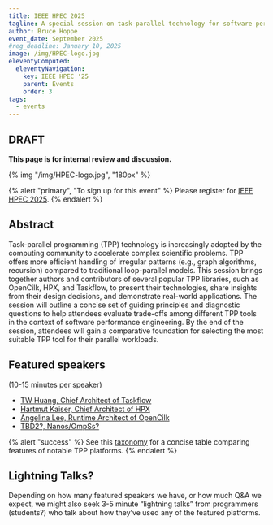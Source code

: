 ```yaml
---
title: IEEE HPEC 2025
tagline: A special session on task-parallel technology for software performance engineering
author: Bruce Hoppe
event_date: September 2025
#reg_deadline: January 10, 2025
image: /img/HPEC-logo.jpg
eleventyComputed:
  eleventyNavigation:
    key: IEEE HPEC '25
    parent: Events
    order: 3
tags:
  - events
---
```


## DRAFT

**This page is for internal review and discussion.**

{% img "/img/HPEC-logo.jpg", "180px" %}

{% alert "primary", "To sign up for this event" %}
Please register for [IEEE HPEC 2025](https://ieee-hpec.org/).
{% endalert %}


## Abstract

Task-parallel programming (TPP) technology is increasingly adopted by the computing community to accelerate complex scientific problems. TPP offers more efficient handling of irregular patterns (e.g., graph algorithms, recursion) compared to traditional loop-parallel models. This session brings together authors and contributors of several popular TPP libraries, such as OpenCilk, HPX, and Taskflow, to present their technologies, share insights from their design decisions, and demonstrate real-world applications. The session will outline a concise set of guiding principles and diagnostic questions to help attendees evaluate trade-offs among different TPP tools in the context of software performance engineering. By the end of the session, attendees will gain a comparative foundation for selecting the most suitable TPP tool for their parallel workloads.



## Featured speakers

(10-15 minutes per speaker)

* [TW Huang, Chief Architect of Taskflow](./taskflow/)
* [Hartmut Kaiser, Chief Architect of HPX](./hpx/)
* [Angelina Lee, Runtime Architect of OpenCilk](./opencilk/)
* [TBD2?, Nanos/OmpSs?](#)


{% alert "success" %}
See this [taxonomy](/about/task-parallel-tech/) for a concise table comparing features of notable TPP platforms.
{% endalert %}

## Lightning Talks?

Depending on how many featured speakers we have, or how much Q&A we expect, we might also seek 3-5 minute “lightning talks” from programmers (students?) who talk about how they’ve used any of the featured platforms.
